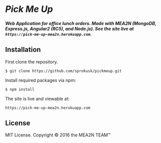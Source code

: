 # _Pick Me Up_

##### Web Application for office lunch orders. Made with MEA2N (MongoDB, Express.js, Angular2 (RC5), and Node.js). See the site live at `https://pick-me-up-mea2n.herokuapp.com`.


Installation
------------

First clone the repository.  
```
$ git clone https://github.com/sprokusk/pickmeup.git
```

Install required packages via npm:
```
$ npm install
```

The site is live and viewable at:
```
https://pick-me-up-mea2n.herokuapp.com
```

License
-------

MIT License. Copyright &copy; 2016 the MEA2N TEAM&trade;
